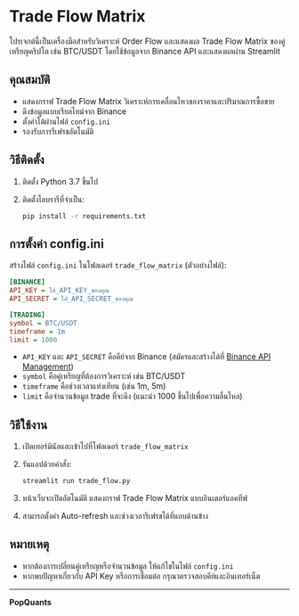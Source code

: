 # Trade Flow Matrix

โปรเจกต์นี้เป็นเครื่องมือสำหรับวิเคราะห์ Order Flow และแสดงผล Trade Flow Matrix ของคู่เหรียญคริปโต เช่น BTC/USDT โดยใช้ข้อมูลจาก Binance API และแสดงผลผ่าน Streamlit

## คุณสมบัติ
- แสดงกราฟ Trade Flow Matrix วิเคราะห์การเคลื่อนไหวของราคาและปริมาณการซื้อขาย
- ดึงข้อมูลแบบเรียลไทม์จาก Binance
- ตั้งค่าได้ผ่านไฟล์ `config.ini`
- รองรับการรีเฟรชอัตโนมัติ

## วิธีติดตั้ง
1. ติดตั้ง Python 3.7 ขึ้นไป
2. ติดตั้งไลบรารีที่จำเป็น:

   ```bash
   pip install -r requirements.txt
   ```

## การตั้งค่า config.ini
สร้างไฟล์ `config.ini` ในโฟลเดอร์ `trade_flow_matrix` (ตัวอย่างไฟล์):

```ini
[BINANCE]
API_KEY = ใส่_API_KEY_ของคุณ
API_SECRET = ใส่_API_SECRET_ของคุณ

[TRADING]
symbol = BTC/USDT
timeframe = 1m
limit = 1000
```

- `API_KEY` และ `API_SECRET` คือคีย์จาก Binance (สมัครและสร้างได้ที่ [Binance API Management](https://www.binance.com/en/my/settings/api-management))
- `symbol` คือคู่เหรียญที่ต้องการวิเคราะห์ เช่น BTC/USDT
- `timeframe` คือช่วงเวลาแท่งเทียน (เช่น 1m, 5m)
- `limit` คือจำนวนข้อมูล trade ที่จะดึง (แนะนำ 1000 ขึ้นไปเพื่อความลื่นไหล)

## วิธีใช้งาน
1. เปิดเทอร์มินัลและเข้าไปที่โฟลเดอร์ `trade_flow_matrix`
2. รันแอปด้วยคำสั่ง:

   ```bash
   streamlit run trade_flow.py
   ```

3. หน้าเว็บจะเปิดอัตโนมัติ แสดงกราฟ Trade Flow Matrix แบบอินเตอร์แอคทีฟ
4. สามารถตั้งค่า Auto-refresh และช่วงเวลารีเฟรชได้ที่แถบด้านข้าง

## หมายเหตุ
- หากต้องการเปลี่ยนคู่เหรียญหรือจำนวนข้อมูล ให้แก้ไขในไฟล์ `config.ini`
- หากพบปัญหาเกี่ยวกับ API Key หรือการเชื่อมต่อ กรุณาตรวจสอบคีย์และอินเทอร์เน็ต

---

**PopQuants**
